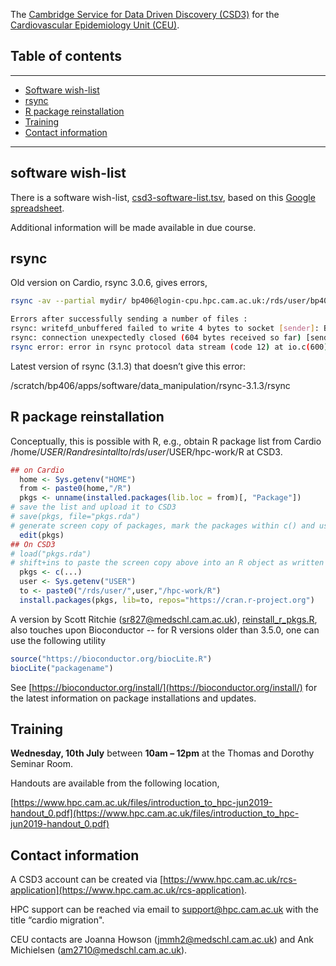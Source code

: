 The [Cambridge Service for Data Driven Discovery (CSD3)](https://docs.hpc.cam.ac.uk/hpc/) for the [Cardiovascular Epidemiology Unit (CEU)](https://www.phpc.cam.ac.uk/ceu/).

## Table of contents

---

* [Software wish-list](https://github.com/cambridge-ceu/csd3#software-wish-list)
* [rsync](https://github.com/cambridge-ceu/csd3#rsync)
* [R package reinstallation](https://github.com/cambridge-ceu/csd3#r-package-reinstallation)
* [Training](https://github.com/cambridge-ceu/csd3#training)
* [Contact information](https://github.com/cambridge-ceu/csd3#contact-information)

---

## software wish-list

There is a software wish-list, [csd3-software-list.tsv](csd3-software-list.tsv), based on this [Google spreadsheet](https://docs.google.com/spreadsheets/d/15KYXH-B0xJg7GEHjPpFOH1VRDc-Nj5rrejEoyLoMuU4/edit?usp=sharing).

Additional information will be made available in due course.

## rsync

Old version on Cardio, rsync 3.0.6, gives errors,

```bash
rsync -av --partial mydir/ bp406@login-cpu.hpc.cam.ac.uk:/rds/user/bp406/hpc-work/mydir

Errors after successfully sending a number of files : 
rsync: writefd_unbuffered failed to write 4 bytes to socket [sender]: Broken pipe (32)
rsync: connection unexpectedly closed (604 bytes received so far) [sender]
rsync error: error in rsync protocol data stream (code 12) at io.c(600) [sender=3.0.6]
```

Latest version of rsync (3.1.3) that doesn’t give this error:

/scratch/bp406/apps/software/data_manipulation/rsync-3.1.3/rsync

## R package reinstallation

Conceptually, this is possible with R, e.g., obtain R package list from Cardio /home/$USER/R and resintall to /rds/user/$USER/hpc-work/R at CSD3.

```r
## on Cardio
  home <- Sys.getenv("HOME")
  from <- paste0(home,"/R")
  pkgs <- unname(installed.packages(lib.loc = from)[, "Package"])
# save the list and upload it to CSD3
# save(pkgs, file="pkgs.rda")
# generate screen copy of packages, mark the packages within c() and use :q! to quit the view
  edit(pkgs)
## On CSD3
# load("pkgs.rda")
# shift+ins to paste the screen copy above into an R object as written permission is disabled
  pkgs <- c(...)
  user <- Sys.getenv("USER")
  to <- paste0("/rds/user/",user,"/hpc-work/R")
  install.packages(pkgs, lib=to, repos="https://cran.r-project.org")
```
A version by Scott Ritchie (<sr827@medschl.cam.ac.uk>), [reinstall_r_pkgs.R](reinstall_r_pkgs.R), also touches upon Bioconductor -- for R versions older than 3.5.0, one can use the following utility
```r
source("https://bioconductor.org/biocLite.R")
biocLite("packagename")
```
See [https://bioconductor.org/install/](https://bioconductor.org/install/) for the latest information on package installations and updates.

## Training

**Wednesday, 10th July** between **10am – 12pm** at the Thomas and Dorothy Seminar Room.

Handouts are available from the following location,

[https://www.hpc.cam.ac.uk/files/introduction_to_hpc-jun2019-handout_0.pdf](https://www.hpc.cam.ac.uk/files/introduction_to_hpc-jun2019-handout_0.pdf)

## Contact information

A CSD3 account can be created via [https://www.hpc.cam.ac.uk/rcs-application](https://www.hpc.cam.ac.uk/rcs-application).

HPC support can be reached via email to <support@hpc.cam.ac.uk> with the title “cardio migration".

CEU contacts are Joanna Howson (<jmmh2@medschl.cam.ac.uk>) and Ank Michielsen (<am2710@medschl.cam.ac.uk>).
